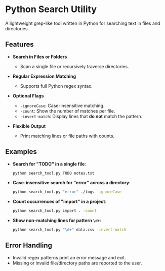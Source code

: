 # Python Search Utility

A lightweight grep-like tool written in Python for searching text in files and directories.

## Features

* **Search in Files or Folders**

  * Scan a single file or recursively traverse directories.
* **Regular Expression Matching**

  * Supports full Python regex syntax.
* **Optional Flags**

  * `-ignoreCase`: Case-insensitive matching.
  * `-count`: Show the number of matches per file.
  * `-invert-match`: Display lines that **do not** match the pattern.
* **Flexible Output**

  * Print matching lines or file paths with counts.
    
## Examples

* **Search for "TODO" in a single file**:

  ```bash
  python search_tool.py TODO notes.txt
  ```

* **Case-insensitive search for "error" across a directory**:

  ```bash
  python search_tool.py "error" ./logs -ignoreCase
  ```

* **Count occurrences of "import" in a project**:

  ```bash
  python search_tool.py import . -count
  ```

* **Show non-matching lines for pattern `\d+`**:

  ```bash
  python search_tool.py "\d+" data.csv -invert-match
  ```

## Error Handling

* Invalid regex patterns print an error message and exit.
* Missing or invalid file/directory paths are reported to the user.


